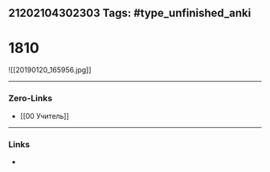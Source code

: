 21202104302303
Tags: #type_unfinished_anki 
---
# 1810

![[20190120_165956.jpg]]

---
### Zero-Links
- [[00 Учитель]]
---
### Links
-